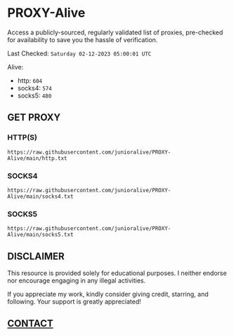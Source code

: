 # PROXY-Alive

Access a publicly-sourced, regularly validated list of proxies, pre-checked for availability to save you the hassle of verification.

Last Checked: `Saturday 02-12-2023 05:00:01 UTC`

Alive:
- http: `604`
- socks4: `574`
- socks5: `480`

## GET PROXY

### HTTP(S)

```https://raw.githubusercontent.com/junioralive/PROXY-Alive/main/http.txt```

### SOCKS4

```https://raw.githubusercontent.com/junioralive/PROXY-Alive/main/socks4.txt```

### SOCKS5

```https://raw.githubusercontent.com/junioralive/PROXY-Alive/main/socks5.txt```

## DISCLAIMER

This resource is provided solely for educational purposes. I neither endorse nor encourage engaging in any illegal activities.

If you appreciate my work, kindly consider giving credit, starring, and following. Your support is greatly appreciated! 

## [CONTACT](https://t.me/TheJuniorAlive)
